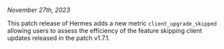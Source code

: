 *November 27th, 2023*

This patch release of Hermes adds a new metric `client_upgrade_skipped` allowing
users to assess the efficiency of the feature skipping client updates released in
the patch v1.7.1.
